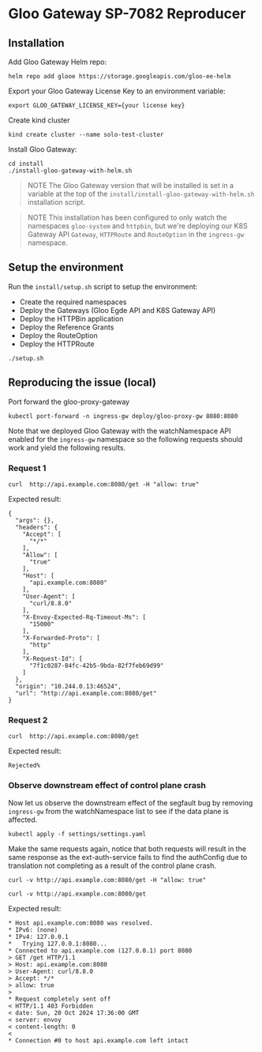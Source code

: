 # Gloo Gateway SP-7082 Reproducer

## Installation

Add Gloo Gateway Helm repo:
```
helm repo add glooe https://storage.googleapis.com/gloo-ee-helm
```

Export your Gloo Gateway License Key to an environment variable:
```
export GLOO_GATEWAY_LICENSE_KEY={your license key}
```

Create kind cluster
```shell
kind create cluster --name solo-test-cluster
```

Install Gloo Gateway:
```
cd install
./install-gloo-gateway-with-helm.sh
```

> NOTE
> The Gloo Gateway version that will be installed is set in a variable at the top of the `install/install-gloo-gateway-with-helm.sh` installation script.

> NOTE
> This installation has been configured to only watch the namespaces `gloo-system` and `httpbin`, but we're deploying our K8S Gateway API `Gateway`, `HTTPRoute` and `RouteOption` in the `ingress-gw` namespace.

## Setup the environment

Run the `install/setup.sh` script to setup the environment:

- Create the required namespaces
- Deploy the Gateways (Gloo Egde API and K8S Gateway API)
- Deploy the HTTPBin application
- Deploy the Reference Grants
- Deploy the RouteOption
- Deploy the HTTPRoute

```
./setup.sh
```

## Reproducing the issue (local)

Port forward the gloo-proxy-gateway

```shell
kubectl port-forward -n ingress-gw deploy/gloo-proxy-gw 8080:8080
```

Note that we deployed Gloo Gateway with the watchNamespace API enabled for the `ingress-gw` namespace so the following requests should work and yield the following results.

### Request 1

```shell
curl  http://api.example.com:8080/get -H "allow: true"
```

Expected result:
```
{
  "args": {},
  "headers": {
    "Accept": [
      "*/*"
    ],
    "Allow": [
      "true"
    ],
    "Host": [
      "api.example.com:8080"
    ],
    "User-Agent": [
      "curl/8.8.0"
    ],
    "X-Envoy-Expected-Rq-Timeout-Ms": [
      "15000"
    ],
    "X-Forwarded-Proto": [
      "http"
    ],
    "X-Request-Id": [
      "7f1c0287-84fc-42b5-9bda-82f7feb69d99"
    ]
  },
  "origin": "10.244.0.13:46524",
  "url": "http://api.example.com:8080/get"
}
```

### Request 2

```shell
curl  http://api.example.com:8080/get
```

Expected result:
```
Rejected%
```

### Observe downstream effect of control plane crash

Now let us observe the downstream effect of the segfault bug by removing `ingress-gw` from the watchNamespace list to see if the data plane is affected.

```shell
kubectl apply -f settings/settings.yaml
```

Make the same requests again, notice that both requests will result in the same response as the ext-auth-service fails to find the authConfig due to translation not completing as a result of the control plane crash.

```shell
curl -v http://api.example.com:8080/get -H "allow: true"
```

```shell
curl -v http://api.example.com:8080/get
```

Expected result:
```
* Host api.example.com:8080 was resolved.
* IPv6: (none)
* IPv4: 127.0.0.1
*   Trying 127.0.0.1:8080...
* Connected to api.example.com (127.0.0.1) port 8080
> GET /get HTTP/1.1
> Host: api.example.com:8080
> User-Agent: curl/8.8.0
> Accept: */*
> allow: true
>
* Request completely sent off
< HTTP/1.1 403 Forbidden
< date: Sun, 20 Oct 2024 17:36:00 GMT
< server: envoy
< content-length: 0
<
* Connection #0 to host api.example.com left intact
```